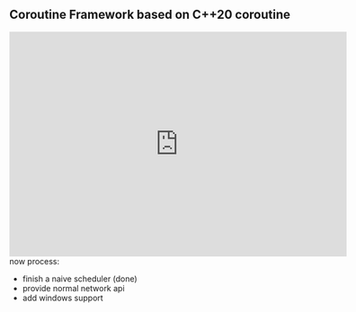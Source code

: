 ## Coroutine Framework based on C++20 coroutine

<iframe style="width:100%;height:auto;min-width:600px;min-height:400px;" src="https://star-history.com/embed?secret=Z2l0aHViX3BhdF8xMUFFSDNVT1kwbXE1NEhERk1UcW5DX1NhbGlvSWZJUXNOOE5pQ1JSYjR2Rm0wZzZpQVJTQ0tNUU5NM0NoZGpDTEc1NUVSSjNPTWJ1THU1RGZS#Dorbmon/Coroutine&Date" frameBorder="0"></iframe>
now process:

- finish a naive scheduler (done)
- provide normal network api
- add windows support